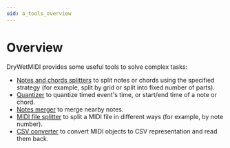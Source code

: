 ```yaml
---
uid: a_tools_overview
---
```


# Overview

DryWetMIDI provides some useful tools to solve complex tasks:

* [Notes and chords splitters](xref:a_notes_chords_splitter) to split notes or chords using the specified strategy (for example, split by grid or split into fixed number of parts).
* [Quantizer](xref:a_quantizer) to quantize timed event's time, or start/end time of a note or chord.
* [Notes merger](xref:a_notes_merger) to merge nearby notes.
* [MIDI file splitter](xref:a_file_splitter) to split a MIDI file in different ways (for example, by note number).
* [CSV converter](xref:Melanchall.DryWetMidi.Tools.CsvConverter) to convert MIDI objects to CSV representation and read them back.